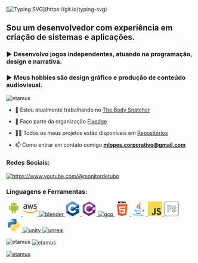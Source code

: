 [![Typing SVG](https://readme-typing-svg.demolab.com?font=Fira+Code&size=120&duration=2000&pause=2000&width=2000&height=200&lines=Ol%C3%A1+%F0%9F%91%8B%2C+meu+nome+%C3%A9+Mateus!)](https://git.io/typing-svg)
<h2 align="left">Sou um desenvolvedor com experiência em criação de sistemas e aplicações.</h2> 
<h3 align="left">► Desenvolvo jogos independentes, atuando na programação, design e narrativa.</h3><h3 align="left">► Meus hobbies são design gráfico e produção de conteúdo audiovisual.</h3>


<p align="left"> <img src="https://komarev.com/ghpvc/?username=etamus&label=Visitantes&color=000000&style=flat" alt="etamus" /> </p>

- 🔭 Estou atualmente trabalhando no [The Body Snatcher](https://github.com/Etamus/The-Inhabited)

- 👯 Faço parte da organização [Fixedge](https://github.com/Fixedge)

- 👨‍💻 Todos os meus projetos estão disponíveis em [Repositórios](https://github.com/Etamus?tab=repositories)

- 📫 Como entrar em contato comigo **mlopes.corporativo@gmail.com**

<h3 align="left">Redes Sociais:</h3>
<p align="left">
<a href="https://www.youtube.com/c/https://www.youtube.com/@monitordetubo" target="blank"><img align="center" src="https://raw.githubusercontent.com/rahuldkjain/github-profile-readme-generator/master/src/images/icons/Social/youtube.svg" alt="https://www.youtube.com/@monitordetubo" height="30" width="40" /></a>
</p>

<h3 align="left">Linguagens e Ferramentas:</h3>
<p align="left"> <a href="https://developer.android.com" target="_blank" rel="noreferrer"> <img src="https://raw.githubusercontent.com/devicons/devicon/master/icons/android/android-original-wordmark.svg" alt="android" width="40" height="40"/> </a> <a href="https://aws.amazon.com" target="_blank" rel="noreferrer"> <img src="https://raw.githubusercontent.com/devicons/devicon/master/icons/amazonwebservices/amazonwebservices-original-wordmark.svg" alt="aws" width="40" height="40"/> </a> <a href="https://www.blender.org/" target="_blank" rel="noreferrer"> <img src="https://download.blender.org/branding/community/blender_community_badge_white.svg" alt="blender" width="40" height="40"/> </a> <a href="https://www.w3schools.com/cpp/" target="_blank" rel="noreferrer"> <img src="https://raw.githubusercontent.com/devicons/devicon/master/icons/cplusplus/cplusplus-original.svg" alt="cplusplus" width="40" height="40"/> </a> <a href="https://www.w3schools.com/cs/" target="_blank" rel="noreferrer"> <img src="https://raw.githubusercontent.com/devicons/devicon/master/icons/csharp/csharp-original.svg" alt="csharp" width="40" height="40"/> </a> <a href="https://cloud.google.com" target="_blank" rel="noreferrer"> <img src="https://www.vectorlogo.zone/logos/google_cloud/google_cloud-icon.svg" alt="gcp" width="40" height="40"/> </a> <a href="https://www.w3.org/html/" target="_blank" rel="noreferrer"> <img src="https://raw.githubusercontent.com/devicons/devicon/master/icons/html5/html5-original-wordmark.svg" alt="html5" width="40" height="40"/> </a> <a href="https://www.java.com" target="_blank" rel="noreferrer"> <img src="https://raw.githubusercontent.com/devicons/devicon/master/icons/java/java-original.svg" alt="java" width="40" height="40"/> </a> <a href="https://developer.mozilla.org/en-US/docs/Web/JavaScript" target="_blank" rel="noreferrer"> <img src="https://raw.githubusercontent.com/devicons/devicon/master/icons/javascript/javascript-original.svg" alt="javascript" width="40" height="40"/> </a> <a href="https://www.photoshop.com/en" target="_blank" rel="noreferrer"> <img src="https://raw.githubusercontent.com/devicons/devicon/master/icons/photoshop/photoshop-line.svg" alt="photoshop" width="40" height="40"/> </a> <a href="https://www.python.org" target="_blank" rel="noreferrer"> <img src="https://raw.githubusercontent.com/devicons/devicon/master/icons/python/python-original.svg" alt="python" width="40" height="40"/> </a> <a href="https://unity.com/" target="_blank" rel="noreferrer"> <img src="https://www.vectorlogo.zone/logos/unity3d/unity3d-icon.svg" alt="unity" width="40" height="40"/> </a> <a href="https://unrealengine.com/" target="_blank" rel="noreferrer"> <img src="https://raw.githubusercontent.com/kenangundogan/fontisto/036b7eca71aab1bef8e6a0518f7329f13ed62f6b/icons/svg/brand/unreal-engine.svg" alt="unreal" width="40" height="40"/> </a> </p>

<p><img align="left" src="https://github-readme-stats.vercel.app/api/top-langs?username=etamus&show_icons=true&theme=dark&locale=en&layout=compact" alt="etamus" /></p>

<p>&nbsp;<img align="center" src="https://github-readme-stats.vercel.app/api?username=etamus&show_icons=true&theme=dark&locale=en" alt="etamus" /></p>

<p align="left"> <a href="https://github.com/ryo-ma/github-profile-trophy"><img src="https://github-profile-trophy.vercel.app/?username=etamus" alt="etamus" /></a> </p>
